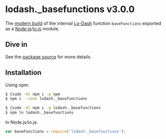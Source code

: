 # lodash._basefunctions v3.0.0

The [modern build](https://github.com/lodash/lodash/wiki/Build-Differences) of the internal [Lo-Dash](https://lodash.com/) function `baseFunctions` exported as a [Node.js](http://nodejs.org/)/[io.js](https://iojs.org/) module.

## Dive in

See the [package source](https://github.com/lodash/lodash/blob/3.0.0-npm-packages/lodash._basefunctions/index.js) for more details.

## Installation

Using npm:

```bash
$ {sudo -H} npm i -g npm
$ npm i --save lodash._basefunctions

$ {sudo -H} npm i -g lodash._basefunctions
$ npm ln lodash._basefunctions
```

In Node.js/io.js:

```js
var baseFunctions = require('lodash._basefunctions');
```
